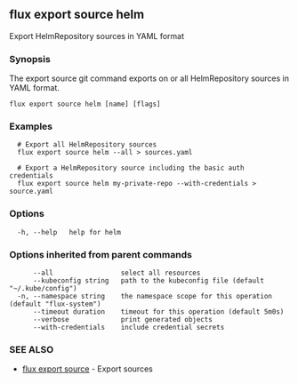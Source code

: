 ## flux export source helm

Export HelmRepository sources in YAML format

### Synopsis

The export source git command exports on or all HelmRepository sources in YAML format.

```
flux export source helm [name] [flags]
```

### Examples

```
  # Export all HelmRepository sources
  flux export source helm --all > sources.yaml

  # Export a HelmRepository source including the basic auth credentials
  flux export source helm my-private-repo --with-credentials > source.yaml

```

### Options

```
  -h, --help   help for helm
```

### Options inherited from parent commands

```
      --all                 select all resources
      --kubeconfig string   path to the kubeconfig file (default "~/.kube/config")
  -n, --namespace string    the namespace scope for this operation (default "flux-system")
      --timeout duration    timeout for this operation (default 5m0s)
      --verbose             print generated objects
      --with-credentials    include credential secrets
```

### SEE ALSO

* [flux export source](flux_export_source.md)	 - Export sources

